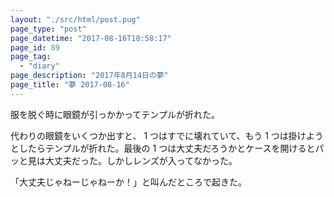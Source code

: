 ```yaml
---
layout: "./src/html/post.pug"
page_type: "post"
page_datetime: "2017-08-16T18:58:17"
page_id: 89
page_tag:
  - "diary"
page_description: "2017年8月14日の夢"
page_title: "夢 2017-08-16"
---
```


服を脱ぐ時に眼鏡が引っかかってテンプルが折れた。

代わりの眼鏡をいくつか出すと、 1 つはすでに壊れていて、もう 1 つは掛けようとしたらテンプルが折れた。最後の 1 つは大丈夫だろうかとケースを開けるとパッと見は大丈夫だった。しかしレンズが入ってなかった。

「大丈夫じゃねーじゃねーか！」と叫んだところで起きた。
